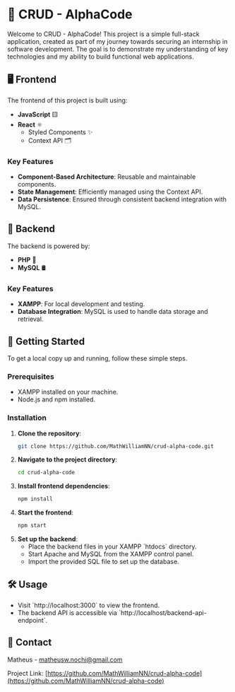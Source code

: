 # 📱 CRUD - AlphaCode

Welcome to CRUD - AlphaCode! This project is a simple full-stack application, created as part of my journey towards securing an internship in software development. The goal is to demonstrate my understanding of key technologies and my ability to build functional web applications.

## 🖥️ Frontend

The frontend of this project is built using:

- **JavaScript** 🟨
- **React** ⚛️
  - Styled Components ✨
  - Context API 🗂️

### Key Features

- **Component-Based Architecture**: Reusable and maintainable components.
- **State Management**: Efficiently managed using the Context API.
- **Data Persistence**: Ensured through consistent backend integration with MySQL.

## 🔧 Backend

The backend is powered by:

- **PHP** 🐘
- **MySQL** 🛢️

### Key Features

- **XAMPP**: For local development and testing.
- **Database Integration**: MySQL is used to handle data storage and retrieval.

## 🚀 Getting Started

To get a local copy up and running, follow these simple steps.

### Prerequisites

- XAMPP installed on your machine.
- Node.js and npm installed.

### Installation

1. **Clone the repository**:
   ```bash
   git clone https://github.com/MathWilliamNN/crud-alpha-code.git
   ```
2. **Navigate to the project directory**:
   ```bash
   cd crud-alpha-code
   ```
3. **Install frontend dependencies**:
   ```bash
   npm install
   ```
4. **Start the frontend**:
   ```bash
   npm start
   ```
5. **Set up the backend**:
   - Place the backend files in your XAMPP \`htdocs\` directory.
   - Start Apache and MySQL from the XAMPP control panel.
   - Import the provided SQL file to set up the database.

## 🛠️ Usage

- Visit \`http://localhost:3000\` to view the frontend.
- The backend API is accessible via \`http://localhost/backend-api-endpoint\`.


## 💬 Contact

Matheus - matheusw.nochi@gmail.com 

Project Link: [https://github.com/MathWilliamNN/crud-alpha-code](https://github.com/MathWilliamNN/crud-alpha-code)

